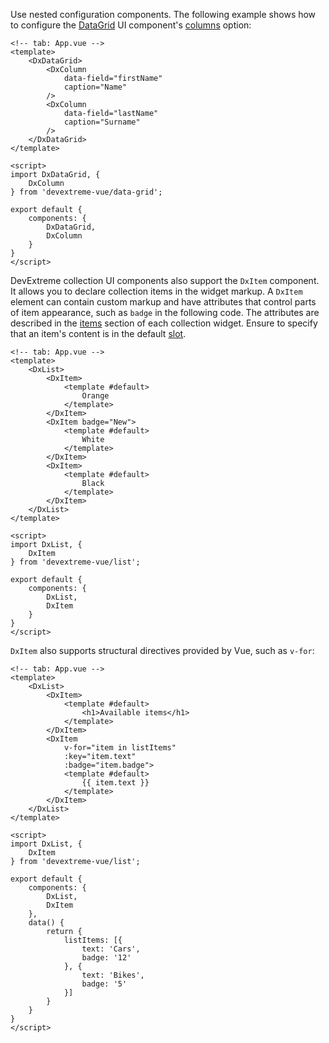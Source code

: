 Use nested configuration components. The following example shows how to configure the [DataGrid](https://js.devexpress.com/Demos/WidgetsGallery/Demo/DataGrid/Overview/Vue/Light) UI component's [columns](/api-reference/10%20UI%20Widgets/dxDataGrid/1%20Configuration/columns '/Documentation/ApiReference/UI_Widgets/dxDataGrid/Configuration/columns/') option:

    <!-- tab: App.vue -->
    <template>
        <DxDataGrid>
            <DxColumn
                data-field="firstName"
                caption="Name"
            />
            <DxColumn
                data-field="lastName"
                caption="Surname"
            />
        </DxDataGrid>
    </template>

    <script>
    import DxDataGrid, {
        DxColumn
    } from 'devextreme-vue/data-grid';

    export default {
        components: {
            DxDataGrid,
            DxColumn
        }
    }
    </script>

DevExtreme collection UI components also support the `DxItem` component. It allows you to declare collection items in the widget markup. A `DxItem` element can contain custom markup and have attributes that control parts of item appearance, such as `badge` in the following code. The attributes are described in the [items](/api-reference/10%20UI%20Widgets/dxList/1%20Configuration/items '/Documentation/ApiReference/UI_Widgets/dxList/Configuration/items/') section of each collection widget. Ensure to specify that an item's content is in the default [slot](https://vuejs.org/v2/guide/components-slots.html).

    <!-- tab: App.vue -->
    <template>
        <DxList>
            <DxItem>
                <template #default>
                    Orange
                </template>
            </DxItem>
            <DxItem badge="New">
                <template #default>
                    White
                </template>
            </DxItem>
            <DxItem>
                <template #default>
                    Black
                </template>
            </DxItem>
        </DxList>
    </template>

    <script>
    import DxList, {
        DxItem
    } from 'devextreme-vue/list';

    export default {
        components: {
            DxList,
            DxItem
        }
    }
    </script>

`DxItem` also supports structural directives provided by Vue, such as `v-for`:

    <!-- tab: App.vue -->
    <template>
        <DxList>
            <DxItem>
                <template #default>
                    <h1>Available items</h1>
                </template>
            </DxItem>
            <DxItem
                v-for="item in listItems"
                :key="item.text"
                :badge="item.badge">
                <template #default>
                    {{ item.text }}
                </template>
            </DxItem>
        </DxList>
    </template>

    <script>
    import DxList, {
        DxItem
    } from 'devextreme-vue/list';

    export default {
        components: {
            DxList,
            DxItem
        },
        data() {
            return {
                listItems: [{
                    text: 'Cars',
                    badge: '12'
                }, {
                    text: 'Bikes',
                    badge: '5'
                }]
            }
        }
    }
    </script>
